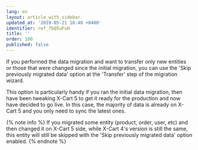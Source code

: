```yaml
---
lang: en
layout: article_with_sidebar
updated_at: '2019-05-21 16:48 +0400'
identifier: ref_7bQ5uFuH
title: ''
order: 100
published: false
---
```

If you performed the data migration and want to transfer only new entities or those that were changed since the initial migration, you can use the 'Skip previously migrated data' option at the 'Transfer' step of the migration wizard.

This option is particularly handy if you ran the initial data migration, then have been tweaking X-Cart 5 to get it ready for the production and now have decided to go live. In this case, the majority of data is already on X-Cart 5 and you only need to sync the latest ones.

{% note info %}
If you migrated some entity (product, order, user, etc) and then changed it on X-Cart 5 side, while X-Cart 4's version is still the same, this entity will still be skipped with the 'Skip previously migrated data' option enabled.
{% endnote %}
